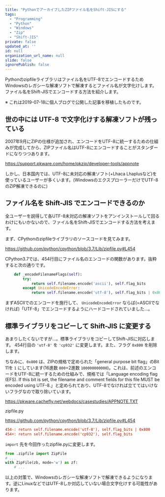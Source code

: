 ```yaml
---
title: "PythonでアーカイブしたZIPファイル名をShift-JISにする"
tags:
  - "Programming"
  - "Python"
  - "Windows"
  - "Zip"
  - "Shift-JIS"
private: false
updated_at: ''
id: null
organization_url_name: null
slide: false
ignorePublish: false
---
```


Pythonのzipfileライブラリはファイル名をUTF-8でエンコードするためWindowsのレガシーな解凍ソフトで解凍するとファイル名が文字化けします。ファイル名をShift-JISでエンコードする方法を紹介します。

※ これは2019-07-18に個人ブログで公開した記事を移植したものです。

## 世の中には UTF-8 で文字化けする解凍ソフトが残っている

2007年9月にZIPの仕様が追加され、エンコードをUTF-8に統一するための仕組みが完成してから、ZIPファイル名はUTF-8にエンコードすることがスタンダードになりつつあります。

https://support.pkware.com/home/pkzip/developer-tools/appnote

しかし、日本国内では、UTF-8に未対応の解凍ソフト(+Lhaca Lhaplusなど)を使っているユーザーが多くいます。(WindowsのエクスプローラーだけでUTF-8のZIP解凍できるのに)

## ファイル名を Shift-JIS でエンコードできるのか

全ユーザーを説得して各UTF-8未対応の解凍ソフトをアンインストールして回るわけにもいかないので、ファイル名をShift-JISでエンコードする方法を考えます。

まず、CPythonのzipfileライブラリのソースコードを見てみます。

https://github.com/python/cpython/blob/3.7/Lib/zipfile.py#L454

CPython3.7では、454行目にファイル名のエンコードの関数があります。抜粋すると次の通りです。

```py
    def _encodeFilenameFlags(self):
        try:
            return self.filename.encode('ascii'), self.flag_bits
        except UnicodeEncodeError:
            return self.filename.encode('utf-8'), self.flag_bits | 0x800
```

まずASCIIでのエンコードを施行して、 `UnicodeEncodeError` ならば(=ASCIIでなければ)「UTF-8」でエンコードするようにハードコードされていました…。

## 標準ライブラリをコピーして Shift-JIS に変更する

あまりしたくないですが…。標準ライブラリをコピーしてShift-JISに対応します。 454行目の `'utf-8'` を `'cp932'` に変更します。また、フラグ `0x800` を削除します。

ちなみに、`0x800` は、ZIPの規格で定められた「general purpose bit flag」のBit 11を `1` にしています(16進数 `800`=2進数 `100000000000`)。これは、前述のエンコードをUTF-8に統一するための仕組みで、規格では「Language encoding flag (EFS). If this bit is set, the filename and comment fields for this file MUST be encoded using UTF-8.」と定められており、UTF-8でなければ立ててはいけないフラグなので取り除いています。

https://pkware.cachefly.net/webdocs/casestudies/APPNOTE.TXT

zipfile.py

https://github.com/python/cpython/blob/3.7/Lib/zipfile.py#L454

```diff
454-: return self.filename.encode('utf-8'), self.flag_bits | 0x800
454+: return self.filename.encode('cp932'), self.flag_bits
```

`import` 先を今回作ったzipfile.pyに変更します。

```py
from .zipfile import ZipFile
# ...
with ZipFile(zb, mode='w') as zf:
    # ...
```

以上の対策で、Windowsのレガシーな解凍ソフトで解凍できるようになります。逆にLinuxなどではUTF-8しか対応していない場合文字化けする可能性があります。
